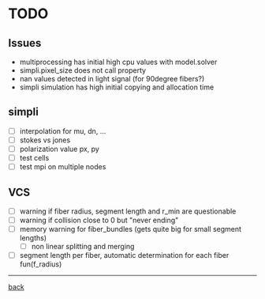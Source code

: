 # TODO

## Issues

* multiprocessing has initial high cpu values with model.solver
* simpli.pixel_size does not call property
* nan values detected in light signal (for 90degree fibers?)
* simpli simulation has high initial copying and allocation time

## simpli

* [ ] interpolation for mu, dn, ...
* [ ] stokes vs jones
* [ ] polarization value px, py
* [ ] test cells
* [ ] test mpi on multiple nodes

## VCS

* [ ] warning if fiber radius, segment length and r_min are questionable
* [ ] warning if collision close to 0 but "never ending"
* [ ] memory warning for fiber_bundles (gets quite big for small segment lengths)
  * [ ] non linear splitting and merging
* [ ] segment length per fiber, automatic determination for each fiber fun(f_radius)

---

[back](README.md)

